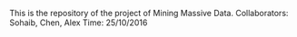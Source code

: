 This is the repository of the project of Mining Massive Data.
Collaborators: Sohaib, Chen, Alex
Time: 25/10/2016
